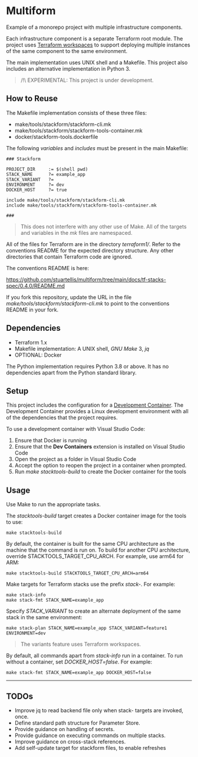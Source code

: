 # Multiform

Example of a monorepo project with multiple infrastructure components.

Each infrastructure component is a separate Terraform root module. The project uses [Terraform workspaces](https://developer.hashicorp.com/terraform/language/state/workspaces) to support deploying multiple instances of the same component to the same environment.

The main implementation uses UNIX shell and a Makefile. This project also includes an alternative implementation in Python 3.

> /!\ EXPERIMENTAL: This project is under development.

## How to Reuse

The Makefile implementation consists of these three files:

- make/tools/stackform/stackform-cli.mk
- make/tools/stackform/stackform-tools-container.mk
- docker/stackform-tools.dockerfile

The following *variables* and *includes* must be present in the main Makefile:

```make
### Stackform

PROJECT_DIR		:= $(shell pwd)
STACK_NAME		?= example_app
STACK_VARIANT   ?=
ENVIRONMENT		?= dev
DOCKER_HOST     ?= true

include make/tools/stackform/stackform-cli.mk
include make/tools/stackform/stackform-tools-container.mk

###
```

> This does not interfere with any other use of Make. All of the targets and variables in the *mk* files are namespaced.

All of the files for Terraform are in the directory *terraform1/*. Refer to the conventions README for the expected directory structure. Any other directories that contain Terraform code are ignored.

The conventions README is here:

https://github.com/stuartellis/multiform/tree/main/docs/tf-stacks-spec/0.4.0/README.md

If you fork this repository, update the URL in the file *make/tools/stackform/stackform-cli.mk* to point to the conventions README in your fork.

## Dependencies

- Terraform 1.x
- Makefile implementation: A UNIX shell, *GNU Make* 3, *jq*
- OPTIONAL: Docker

The Python implementation requires Python 3.8 or above. It has no dependencies apart from the Python standard library.

## Setup

This project includes the configuration for a [Development Container](https://containers.dev/). The Development Container provides a Linux development environment with all of the dependencies that the project requires.

To use a development container with Visual Studio Code:

1. Ensure that Docker is running
2. Ensure that the **Dev Containers** extension is installed on Visual Studio Code
3. Open the project as a folder in Visual Studio Code
4. Accept the option to reopen the project in a container when prompted.
5. Run *make stacktools-build* to create the Docker container for the tools

## Usage

Use Make to run the appropriate tasks.

The *stacktools-build* target creates a Docker container image for the tools to use:

    make stacktools-build

By default, the container is built for the same CPU architecture as the machine that the command is run on. To build for another CPU architecture, override STACKTOOLS_TARGET_CPU_ARCH. For example, use arm64 for ARM:

    make stacktools-build STACKTOOLS_TARGET_CPU_ARCH=arm64

Make targets for Terraform stacks use the prefix *stack-*. For example:

    make stack-info
    make stack-fmt STACK_NAME=example_app

Specify *STACK_VARIANT* to create an alternate deployment of the same stack in the same environment:

    make stack-plan STACK_NAME=example_app STACK_VARIANT=feature1 ENVIRONMENT=dev

> The variants feature uses Terraform workspaces.

By default, all commands apart from *stack-info* run in a container. To run without a container, set *DOCKER_HOST=false*. For example:

    make stack-fmt STACK_NAME=example_app DOCKER_HOST=false

---

## TODOs

- Improve jq to read backend file only when stack- targets are invoked, once.
- Define standard path structure for Parameter Store.
- Provide guidance on handling of secrets.
- Provide guidance on executing commands on multiple stacks.
- Improve guidance on cross-stack references.
- Add self-update target for stackform files, to enable refreshes
